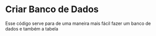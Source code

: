 # Criar Banco de Dados
Esse código serve para de uma maneira mais fácil fazer um banco de dados e também a tabela
